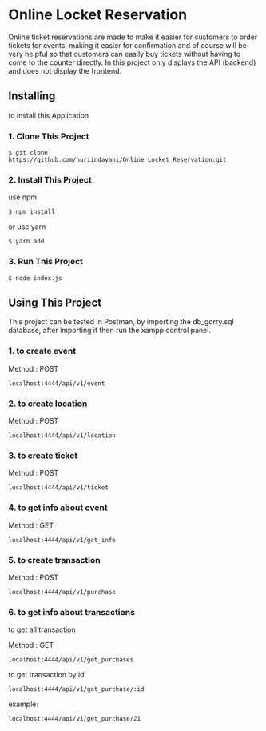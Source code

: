 # Online Locket Reservation
Online ticket reservations are made to make it easier for customers to order tickets for events, making it easier for confirmation and of course will be very helpful so that customers can easily buy tickets without having to come to the counter directly. In this project only displays the API (backend) and does not display the frontend.




## Installing

to install this Application

### 1. Clone This Project

```
$ git clone https://github.com/nuriindayani/Online_Locket_Reservation.git
```

### 2. Install This Project

use npm

```
$ npm install
```

or use yarn

```
$ yarn add
```

### 3. Run This Project

```
$ node index.js
```

## Using This Project
This project can be tested in Postman, by importing the db_gorry.sql database, after importing it then run the xampp control panel.
### 1. to create event

Method : POST

```
localhost:4444/api/v1/event
```

### 2. to create location

Method : POST

```
localhost:4444/api/v1/location
```

### 3. to create ticket

Method : POST

```
localhost:4444/api/v1/ticket
```

### 4. to get info about event

Method : GET

```
localhost:4444/api/v1/get_info
```



### 5. to create transaction 

Method : POST

```
localhost:4444/api/v1/purchase
```

### 6. to get info about transactions

to get all transaction

Method : GET

```
localhost:4444/api/v1/get_purchases
```


to get transaction by id

```
localhost:4444/api/v1/get_purchase/:id
```

example:
```
localhost:4444/api/v1/get_purchase/21
```
